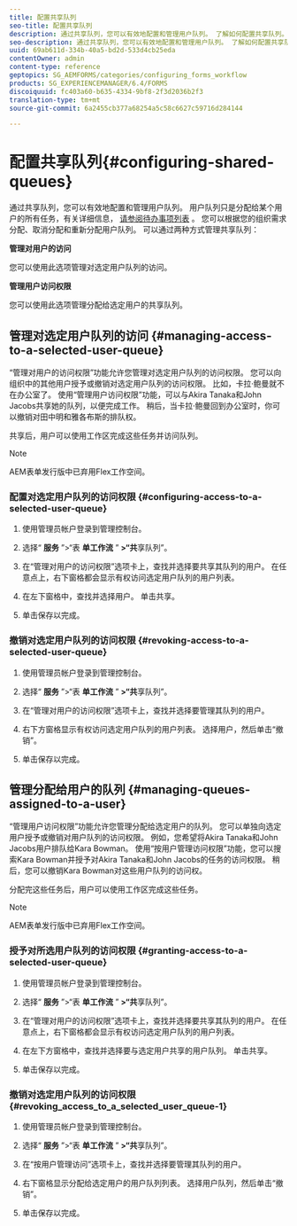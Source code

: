 ```yaml
---
title: 配置共享队列
seo-title: 配置共享队列
description: 通过共享队列，您可以有效地配置和管理用户队列。 了解如何配置共享队列。
seo-description: 通过共享队列，您可以有效地配置和管理用户队列。 了解如何配置共享队列。
uuid: 69ab611d-334b-40a5-bd2d-533d4cb25eda
contentOwner: admin
content-type: reference
geptopics: SG_AEMFORMS/categories/configuring_forms_workflow
products: SG_EXPERIENCEMANAGER/6.4/FORMS
discoiquuid: fc403a60-b635-4334-9bf8-2f3d2036b2f3
translation-type: tm+mt
source-git-commit: 6a2455cb377a68254a5c58c6627c59716d284144

---
```



# 配置共享队列{#configuring-shared-queues}

通过共享队列，您可以有效地配置和管理用户队列。 用户队列只是分配给某个用户的所有任务，有关详细信息， [请参阅待办事项列表](https://help.adobe.com/en_US/livecycle/11.0/WorkspaceHelp/WS92d06802c76abadb-2b6ab502126beb6ba2f-7ffc.2.html) 。 您可以根据您的组织需求分配、取消分配和重新分配用户队列。 可以通过两种方式管理共享队列：

**管理对用户的访问**

您可以使用此选项管理对选定用户队列的访问。

**管理用户访问权限**

您可以使用此选项管理分配给选定用户的共享队列。

## 管理对选定用户队列的访问 {#managing-access-to-a-selected-user-queue}

“管理对用户的访问权限”功能允许您管理对选定用户队列的访问权限。 您可以向组织中的其他用户授予或撤销对选定用户队列的访问权限。 比如，卡拉·鲍曼就不在办公室了。 使用“管理用户访问权限”功能，可以与Akira Tanaka和John Jacobs共享她的队列，以便完成工作。 稍后，当卡拉·鲍曼回到办公室时，你可以撤销对田中明和雅各布斯的排队权。

共享后，用户可以使用工作区完成这些任务并访问队列。

>[!NOTE]
>
>AEM表单发行版中已弃用Flex工作空间。

### 配置对选定用户队列的访问权限 {#configuring-access-to-a-selected-user-queue}

1. 使用管理员帐户登录到管理控制台。
1. 选择“ **服务** ”>“表 **单工作流** ” **>“共**&#x200B;享队列”。

1. 在“管理对用户的访问权限”选项卡上，查找并选择要共享其队列的用户。 在任意点上，右下窗格都会显示有权访问选定用户队列的用户列表。
1. 在左下窗格中，查找并选择用户。 单击共享。
1. 单击保存以完成。

### 撤销对选定用户队列的访问权限 {#revoking-access-to-a-selected-user-queue}

1. 使用管理员帐户登录到管理控制台。
1. 选择“ **服务** ”>“表 **单工作流** ” **>“共**&#x200B;享队列”。

1. 在“管理对用户的访问权限”选项卡上，查找并选择要管理其队列的用户。
1. 右下方窗格显示有权访问选定用户队列的用户列表。 选择用户，然后单击“撤销”。
1. 单击保存以完成。

## 管理分配给用户的队列 {#managing-queues-assigned-to-a-user}

“管理用户访问权限”功能允许您管理分配给选定用户的队列。 您可以单独向选定用户授予或撤销对用户队列的访问权限。 例如，您希望将Akira Tanaka和John Jacobs用户排队给Kara Bowman。 使用“按用户管理访问权限”功能，您可以搜索Kara Bowman并授予对Akira Tanaka和John Jacobs的任务的访问权限。 稍后，您可以撤销Kara Bowman对这些用户队列的访问权。

分配完这些任务后，用户可以使用工作区完成这些任务。

>[!NOTE]
>
>AEM表单发行版中已弃用Flex工作空间。

### 授予对所选用户队列的访问权限 {#granting-access-to-a-selected-user-queue}

1. 使用管理员帐户登录到管理控制台。
1. 选择“ **服务** ”>“表 **单工作流** ” **>“共**&#x200B;享队列”。

1. 在“管理对用户的访问权限”选项卡上，查找并选择要共享其队列的用户。 在任意点上，右下窗格都会显示有权访问选定用户队列的用户列表。
1. 在左下方窗格中，查找并选择要与选定用户共享的用户队列。 单击共享。
1. 单击保存以完成。

### 撤销对选定用户队列的访问权限 {#revoking_access_to_a_selected_user_queue-1}

1. 使用管理员帐户登录到管理控制台。
1. 选择“ **服务** ”>“表 **单工作流** ” **>“共**&#x200B;享队列”。

1. 在“按用户管理访问”选项卡上，查找并选择要管理其队列的用户。
1. 右下窗格显示分配给选定用户的用户队列列表。 选择用户队列，然后单击“撤销”。
1. 单击保存以完成。

